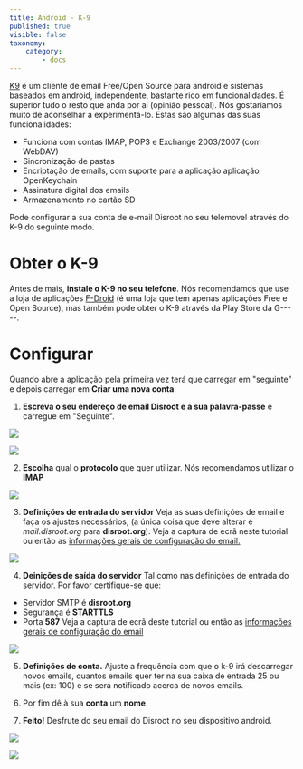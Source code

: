 ```yaml
---
title: Android - K-9
published: true
visible: false
taxonomy:
    category:
        - docs
---
```


[K9](https://en.wikipedia.org/wiki/K-9_Mail) é um cliente de email Free/Open Source para android e sistemas baseados em android, independente, bastante rico em funcionalidades. É superior tudo o resto que anda por aí (opinião pessoal). Nós gostaríamos muito de aconselhar a experimentá-lo. Estas são algumas das suas funcionalidades:
 - Funciona com contas IMAP, POP3 e Exchange 2003/2007 (com WebDAV)
 - Sincronização de pastas
 - Encriptação de emails, com suporte para a aplicação aplicação OpenKeychain
 - Assinatura digital dos emails
 - Armazenamento no cartão SD

Pode configurar a sua conta de e-mail Disroot no seu telemovel através do K-9 do seguinte modo.

# Obter o K-9
Antes de mais, **instale o K-9 no seu telefone**. Nós recomendamos que use a loja de aplicações [F-Droid](https://f-droid.org/) (é uma loja que tem apenas aplicações Free e Open Source), mas também pode obter o K-9 através da Play Store da G-----.
# Configurar
Quando abre a aplicação pela primeira vez terá que carregar em "seguinte" e depois carregar em **Criar uma nova conta**.
1. **Escreva o seu endereço de email Disroot e a sua palavra-passe** e carregue em "Seguinte".

![](pt/android-k9_1.png)

![](pt/android-k9_2.png)

2. **Escolha** qual o **protocolo** que quer utilizar. Nós recomendamos utilizar o **IMAP**

![](pt/android-k9_21.png)

3. **Definições de entrada do servidor**
Veja as suas definições de email e faça os ajustes necessários, (a única coisa que deve alterar é *mail.disroot.org* para **disroot.org**). Veja a captura de ecrã neste tutorial ou então as [informações gerais de configuração do email.](https://howto.disroot.org/pt/email/email-clients)

![](pt/android-k9_3.png)

4. **Deinições de saída do servidor**
Tal como nas definições de entrada do servidor. Por favor certifique-se que:
 - Servidor SMTP é **disroot.org**
 - Segurança é **STARTTLS**
 - Porta **587**
Veja a captura de ecrã deste tutorial ou então as [informações gerais de configuração do email](https://howto.disroot.org/pt/email/email-clients)

![](pt/android-k9_4.png)

5. **Definições de conta.**
Ajuste a frequência com que o k-9 irá descarregar novos emails, quantos emails quer ter na sua caixa de entrada 25 ou mais (ex: 100) e se será notificado acerca de novos emails.

6. Por fim dê à sua **conta** um **nome**.

7. **Feito!**
Desfrute do seu email do Disroot no seu dispositivo android.

![](pt/android-k9_5.png)

![](pt/android-k9_6.png)
